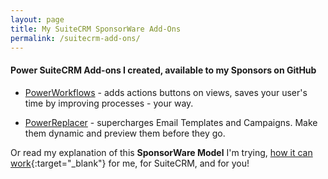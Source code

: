```yaml
---
layout: page
title: My SuiteCRM SponsorWare Add-Ons
permalink: /suitecrm-add-ons/
---
```


#### Power SuiteCRM Add-ons I created, available to my Sponsors on GitHub

* [PowerWorkflows](/power-workflows) - adds actions buttons on views, saves your user's time by improving processes - your way.

* [PowerReplacer](/power-replacer) - supercharges Email Templates and Campaigns. Make them dynamic and preview them before they go.

Or read my explanation of this **SponsorWare Model** I'm trying, [how it can work](https://github.com/sponsors/pgorod/){:target="_blank"} for me, for SuiteCRM, and for you!